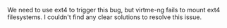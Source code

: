We need to use ext4 to trigger this bug, but virtme-ng fails to mount ext4 filesystems. I couldn't find any clear solutions to resolve this issue.
